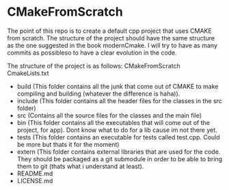 # CMakeFromScratch
The point of this repo is to create a default cpp project that uses CMAKE from scratch. The structure of the project should have the same structure as the one suggested in the book modernCmake. I will try to have as many commits as possibleso to have a clear evolution in the code.

The structure of the project is as follows:
CMakeFromScratch
 CmakeLists.txt
 - build (This folder contains all the junk that come out of CMAKE to make compiling and building (whatever the difference is haha)).
 - include (This folder contains all the header files for the classes in the src folder)
 - src (Contains all the source files for the classes and the main file)
 - bin (This folder contains all the executables that will come out of the project, for app). Dont know what to do for a lib cause im not there yet.
 - tests (This folder contains an executable for tests called test.cpp. Could be more but thats it for the moment)
 - extern (This folder contains external libraries that are used for the code. They should be packaged as a git submodule in order to be able to bring them to git (thats what i understand at least).
 - README.md
 - LICENSE.md


